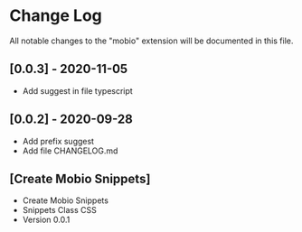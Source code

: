# Change Log

All notable changes to the "mobio" extension will be documented in this file.

## [0.0.3] - 2020-11-05

- Add suggest in file typescript

## [0.0.2] - 2020-09-28

- Add prefix suggest
- Add file CHANGELOG.md

## [Create Mobio Snippets]

- Create Mobio Snippets
- Snippets Class CSS
- Version 0.0.1


